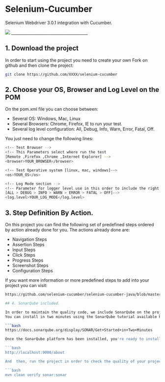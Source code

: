 # Selenium-Cucumber

Selenium Webdriver 3.0.1 integration with Cucumber. 

<img src="http://www.testingexcellence.com/wp-content/uploads/2016/01/selenium-and-cucumber.png" />
_______________________________________

## 1. Download the project

In order to start using the project you need to create your own Fork on github and then clone the project:

```bash
git clone https://github.com/XXXX/selenium-cucumber
```

## 2. Choose your OS, Browser  and Log Level on the POM

On the pom.xml file you can choose between:
- Several OS: Windows, Mac, Linux 
- Several Browsers: Chrome, Firefox, IE to run your test. 
- Several log level configuration:  All, Debug, Info, Warn, Error, Fatal, Off.

You just need to change the following lines:

```bash
<!-- Test Browser -->
<!-- This Parameters select where run the test 
[Remote ,Firefox ,Chrome ,Internet Explorer] -->
<browser>YOUR_BROWSER</browser>

<!-- Test Operative system [linux, mac, windows]-->
<os>YOUR_OS</os>

<!-- Log Mode section -->
<!-- Parameter for logger level use in this order to include the right information 
[ALL > DEBUG > INFO > WARN > ERROR > FATAL > OFF]-->
<log.level>YOUR_LOG_MODE</log.level>
```
## 3. Step Definition By Action. 

On this project you can find the following set of predefined steps ordered by action already done for you. 
The actions already done are:

- Navigation Steps
- Assertion Steps
- Input Steps
- Click Steps
- Progress Steps
- Screenshot Steps
- Configuration Steps

If you want more information or more predefined steps to add into your project you can visit: 

```bash
https://github.com/selenium-cucumber/selenium-cucumber-java/blob/master/doc/canned_steps.md

## 4. SonarQube included.

In order to maintain the quality code, we include SonarQube on the project to improve and maintain the quality.
You can install in two minutes using the SonarQube tutorial available here: 

```bash
https://docs.sonarqube.org/display/SONAR/Get+Started+in+Two+Minutes

Once the SonarQube platform has been installed, you're ready to install an analyzer your project. First,  run your local server:

```bash
http://localhost:9000/about

And  then, run the project in order to check the quality of your project:

```bash
mvn clean verify sonar:sonar
 
 